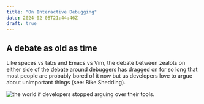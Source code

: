 ```yaml
---
title: "On Interactive Debugging"
date: 2024-02-08T21:44:46Z
draft: true
---
```


## A debate as old as time
Like spaces vs tabs and Emacs vs Vim, the debate between zealots on either side of the debate around debuggers has dragged on for so long 
that most people are probably bored of it now but us developers love to argue about unimportant things (see: Bike Shedding).

![the world if developers stopped arguing over their tools.](/the_world_if.jpeg)



